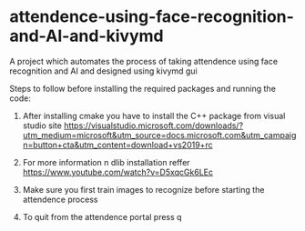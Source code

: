 # attendence-using-face-recognition-and-AI-and-kivymd
A project which automates the process of taking attendence using face recognition and AI and designed using kivymd gui



Steps to follow before installing the required packages and running the code:


1) After installing cmake you have to install the C++ package from visual studio site
https://visualstudio.microsoft.com/downloads/?utm_medium=microsoft&utm_source=docs.microsoft.com&utm_campaign=button+cta&utm_content=download+vs2019+rc


2) For more information n dlib installation  reffer https://www.youtube.com/watch?v=D5xqcGk6LEc


3) Make sure you first train images to recognize before starting the attendence process

4) To quit from the attendence portal press q 


